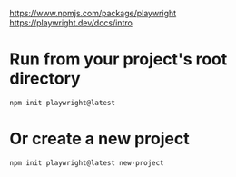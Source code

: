 https://www.npmjs.com/package/playwright
https://playwright.dev/docs/intro

# Run from your project's root directory
`npm init playwright@latest`
# Or create a new project
`npm init playwright@latest new-project`
